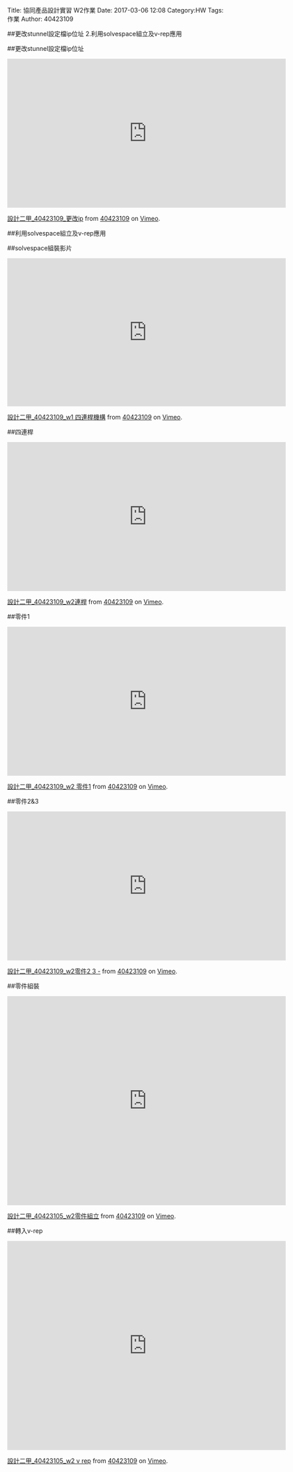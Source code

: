 Title: 協同產品設計實習   W2作業
Date: 2017-03-06 12:08
Category:HW
Tags:作業
Author: 40423109



<!-- PELICAN_END_SUMMARY -->


##更改stunnel設定檔ip位址 2.利用solvespace組立及v-rep應用

##更改stunnel設定檔ip位址

<iframe src="https://player.vimeo.com/video/214718117" width="640" height="342" frameborder="0" webkitallowfullscreen mozallowfullscreen allowfullscreen></iframe>
<p><a href="https://vimeo.com/214718117">設計二甲_40423109_更改ip</a> from <a href="https://vimeo.com/user61136461">40423109</a> on <a href="https://vimeo.com">Vimeo</a>.</p>

##利用solvespace組立及v-rep應用

##solvespace組裝影片

<iframe src="https://player.vimeo.com/video/214704871" width="640" height="340" frameborder="0" webkitallowfullscreen mozallowfullscreen allowfullscreen></iframe>
<p><a href="https://vimeo.com/214704871">設計二甲_40423109_w1 四連桿機構</a> from <a href="https://vimeo.com/user61136461">40423109</a> on <a href="https://vimeo.com">Vimeo</a>.</p>


##四連桿

<iframe src="https://player.vimeo.com/video/214719529" width="640" height="342" frameborder="0" webkitallowfullscreen mozallowfullscreen allowfullscreen></iframe>
<p><a href="https://vimeo.com/214719529">設計二甲_40423109_w2連桿</a> from <a href="https://vimeo.com/user61136461">40423109</a> on <a href="https://vimeo.com">Vimeo</a>.</p>

##零件1

<iframe src="https://player.vimeo.com/video/214724062" width="640" height="342" frameborder="0" webkitallowfullscreen mozallowfullscreen allowfullscreen></iframe>
<p><a href="https://vimeo.com/214724062">設計二甲_40423109_w2 零件1</a> from <a href="https://vimeo.com/user61136461">40423109</a> on <a href="https://vimeo.com">Vimeo</a>.</p>

##零件2&3

<iframe src="https://player.vimeo.com/video/214724238" width="640" height="342" frameborder="0" webkitallowfullscreen mozallowfullscreen allowfullscreen></iframe>
<p><a href="https://vimeo.com/214724238">設計二甲_40423109_w2零件2 3 -</a> from <a href="https://vimeo.com/user61136461">40423109</a> on <a href="https://vimeo.com">Vimeo</a>.</p>

##零件組裝

<iframe src="https://player.vimeo.com/video/214726205" width="640" height="480" frameborder="0" webkitallowfullscreen mozallowfullscreen allowfullscreen></iframe>
<p><a href="https://vimeo.com/214726205">設計二甲_40423105_w2零件組立</a> from <a href="https://vimeo.com/user61136461">40423109</a> on <a href="https://vimeo.com">Vimeo</a>.</p>

##轉入v-rep

<iframe src="https://player.vimeo.com/video/214725325" width="640" height="480" frameborder="0" webkitallowfullscreen mozallowfullscreen allowfullscreen></iframe>
<p><a href="https://vimeo.com/214725325">設計二甲_40423105_w2 v rep</a> from <a href="https://vimeo.com/user61136461">40423109</a> on <a href="https://vimeo.com">Vimeo</a>.</p>

